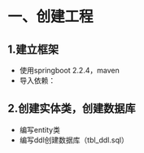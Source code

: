 # 一、创建工程
## 1.建立框架
* 使用springboot 2.2.4，maven
* 导入依赖：  

## 2.创建实体类，创建数据库
* 编写entity类
* 编写ddl创建数据库（tbl_ddl.sql）